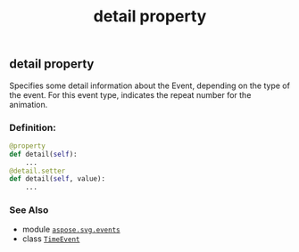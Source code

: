 ﻿---
title: detail property
second_title: Aspose.SVG for Python via .NET API References
description: 
type: docs
weight: 170
url: /python-net/aspose.svg.events/timeevent/detail/
is_root: false
---

## detail property


Specifies some detail information about the Event, depending on the type of the event. For this event type, indicates the repeat number for the animation.
### Definition:
```python
@property
def detail(self):
    ...
@detail.setter
def detail(self, value):
    ...
```

### See Also
* module [`aspose.svg.events`](../../)
* class [`TimeEvent`](/svg/python-net/aspose.svg.events/timeevent)
